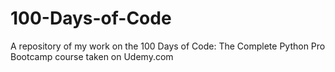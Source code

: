 # 100-Days-of-Code
A repository of my work on the 100 Days of Code: The Complete Python Pro Bootcamp course taken on Udemy.com
